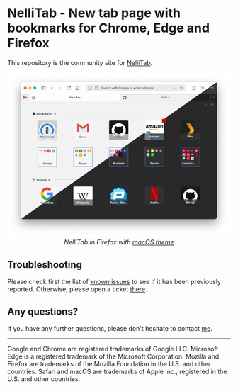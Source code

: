 # NelliTab - New tab page with bookmarks for Chrome, Edge and Firefox

This repository is the community site for [NelliTab](https://nellitab.io).

<p align="center"><img alt="Firefox with NelliTab" src="https://raw.githubusercontent.com/ideaweb/firefox-safari-style/master/img/preview.png"/><br/><i>NelliTab in Firefox with <a href="https://github.com/ideaweb/firefox-safari-style">macOS theme</a></i></p>

## Troubleshooting

Please check first the list of [known issues](https://github.com/ideaweb/nellitab-community/issues) to see if it has been previously reported. Otherwise, please open a ticket [there](https://github.com/ideaweb/nellitab-community/issues). 

## Any questions?

If you have any further questions, please don't hesitate to contact [me](mailto:support@nellitab.io?subject=NelliTab%20Support%20Request).

---

Google and Chrome are registered trademarks of Google LLC.
Microsoft Edge is a registered trademark of the Microsoft Corporation.
Mozilla and Firefox are trademarks of the Mozilla Foundation in the U.S. and other countries. 
Safari and macOS are trademarks of Apple Inc., registered in the U.S. and other countries.